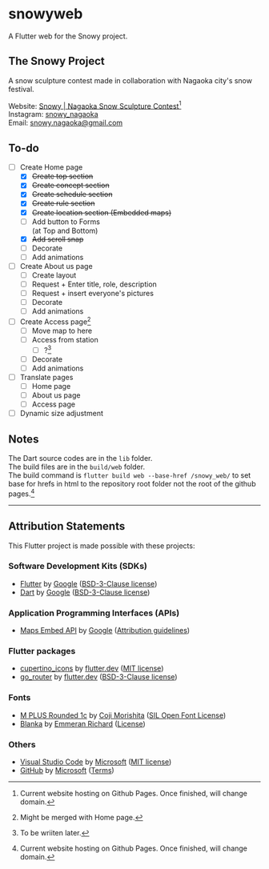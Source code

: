 # snowyweb

A Flutter web for the Snowy project.

## The Snowy Project

A snow sculpture contest made in collaboration with Nagaoka city's snow festival.

Website: [Snowy | Nagaoka Snow Sculpture Contest](https://tinwilai.github.io/snowy_web/)[^3]\
Instagram: [snowy_nagaoka](https://www.instagram.com/snowy_nagaoka/)\
Email: [snowy.nagaoka@gmail.com](mailto:snowy.nagaoka@gmail.com)

## To-do

- [ ] Create Home page
  - [x] ~~Create top section~~
  - [x] ~~Create concept section~~
  - [x] ~~Create schedule section~~
  - [x] ~~Create rule section~~
  - [x] ~~Create location section (Embedded maps)~~
  - [ ] Add button to Forms\
         (at Top and Bottom)
  - [x] ~~Add scroll snap~~
  - [ ] Decorate
  - [ ] Add animations
- [ ] Create About us page
  - [ ] Create layout
  - [ ] Request + Enter title, role, description
  - [ ] Request + insert everyone's pictures
  - [ ] Decorate
  - [ ] Add animations
- [ ] Create Access page[^1]
  - [ ] Move map to here
  - [ ] Access from station
    - [ ] ?[^2]
  - [ ] Decorate
  - [ ] Add animations
- [ ] Translate pages
  - [ ] Home page
  - [ ] About us page
  - [ ] Access page
- [ ] Dynamic size adjustment

## Notes

The Dart source codes are in the `lib` folder.\
The build files are in the `build/web` folder.\
The build command is `flutter build web --base-href /snowy_web/`
to set base for hrefs in html to the repository root folder not the root of the github pages.[^3]

---

## Attribution Statements

This Flutter project is made possible with these projects:

### Software Development Kits (SDKs)

- [Flutter](https://flutter.dev/)
  by [Google](https://www.google.org/)
  ([BSD-3-Clause license](https://choosealicense.com/licenses/bsd-3-clause/))
- [Dart](https://dart.dev/)
  by [Google](https://www.google.org/)
  ([BSD-3-Clause license](https://choosealicense.com/licenses/bsd-3-clause/))

### Application Programming Interfaces (APIs)

- [Maps Embed API](https://developers.google.com/maps/documentation/embed)
  by [Google](https://www.google.org/)
  ([Attribution guidelines](https://about.google/brand-resource-center/products-and-services/geo-guidelines/#required-attribution))

### Flutter packages

- [cupertino_icons](https://pub.dev/packages/cupertino_icons)
  by [flutter.dev](https://pub.dev/publishers/flutter.dev/packages)
  ([MIT license](https://choosealicense.com/licenses/mit/))
- [go_router](https://pub.dev/packages/go_router)
  by [flutter.dev](https://pub.dev/publishers/flutter.dev/packages)
  ([BSD-3-Clause license](https://choosealicense.com/licenses/bsd-3-clause/))

### Fonts

- [M PLUS Rounded 1c](https://mplusfonts.github.io/)
  by [Coji Morishita](http://www.underforest.com/)
  ([SIL Open Font License](https://scripts.sil.org/cms/scripts/page.php?site_id=nrsi&id=OFL_web))
- [Blanka](https://troisieme-type.com/blanka)
  by [Emmeran Richard](https://www.emmeranrichard.fr/)
  ([License](https://troisieme-type.com/blanka))

### Others

- [Visual Studio Code](https://code.visualstudio.com/)
  by [Microsoft](https://www.microsoft.com/)
  ([MIT license](https://choosealicense.com/licenses/mit/))
- [GitHub](https://github.com/)
  by [Microsoft](https://www.microsoft.com/)
  ([Terms](https://docs.github.com/en/site-policy/github-terms/github-open-source-applications-terms-and-conditions))

[^1]: Might be merged with Home page.
[^2]: To be wriiten later.
[^3]:
    Current website hosting on Github Pages.
    Once finished, will change domain.
